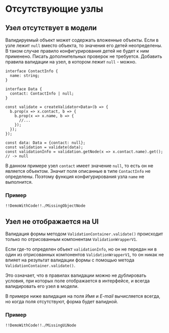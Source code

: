 # Отсутствующие узлы

## Узел отсутствует в модели

Валидируемый объект может содержать вложенные объекты.
Если в узле лежит `null` вместо объекта, то значения его детей неопределены.
В таком случае правило конфигурирования детей не будет к ним применено.
Писать дополнительных проверок не требуется.
Добавить правила валидации на узел, в котором лежит `null` - можно.

    interface ContactInfo {
      name: string;
    }

    interface Data {
      contact: ContactInfo | null;
    }

    const validate = createValidator<Data>(b => {
      b.prop(x => x.contact, b => {
        b.prop(x => x.name, b => {
          //...
        });
      });
    });

    const data: Data = {contact: null};
    const validation = validate(data);
    const validationInfo = validation.getNode(x => x.contact.name).get();
    // -> null

В данном примере узел `contact` имеет значение `null`, то есть он не является объектом.
Значит поля описанные в типе `ContactInfo` не определены.
Поэтому функция конфигурирования узла `name` не выполнится.

### Пример

    !!DemoWithCode!!./MissingObjectNode

## Узел не отображается на UI

Валидация формы методом `ValidationContainer.validate()` происходит только по отрисованным компонентам `ValidationWrapperV1`.

Если где-то определен объект `validationInfo`, но он не передан ни в один из отрисованных компонентов `ValidationWrapperV1`, то он никак не влияет на результат валидации формы с помощью метода `ValidationContainer.validate()`.

Это означает, что в правилах валидации можно не дублировать условия, при которых поле отображается в интерфейсе, и всегда валидировать его узел в модели.

В примере ниже валидация на поля _Имя_ и _E-mail_ вычисляется всегда, но когда поля отсутствуют, форма будет валидной.

### Пример

    !!DemoWithCode!!./MissingUiNode
